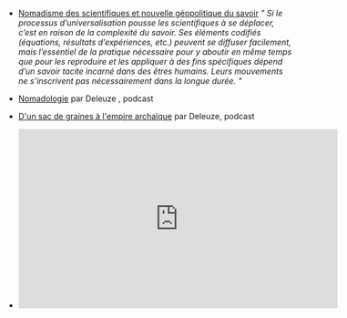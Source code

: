 
- [Nomadisme des scientifiques et nouvelle géopolitique du savoir](http://www.cairn.info/revue-internationale-des-sciences-sociales-2001-2-page-341.html) _" Si le processus d’universalisation pousse les scientifiques à se déplacer, c’est en raison de la complexité du savoir. Ses éléments codifiés (équations, résultats d’expériences, etc.) peuvent se diffuser facilement, mais l’essentiel de la pratique nécessaire pour y aboutir en même temps que pour les reproduire et les appliquer à des fins spécifiques dépend d’un savoir tacite incarné dans des êtres humains. Leurs mouvements ne s’inscrivent pas nécessairement dans la longue durée. "_

- [Nomadologie](https://youtu.be/2MeC5uC48Kk) par Deleuze , podcast

- [D'un sac de graines à l'empire archaïque](https://youtu.be/X55HCa2_BHI) par Deleuze, podcast

- <iframe width="560" height="315" src="https://www.youtube.com/embed/EIkTcWcXclw" frameborder="0" allowfullscreen></iframe>
